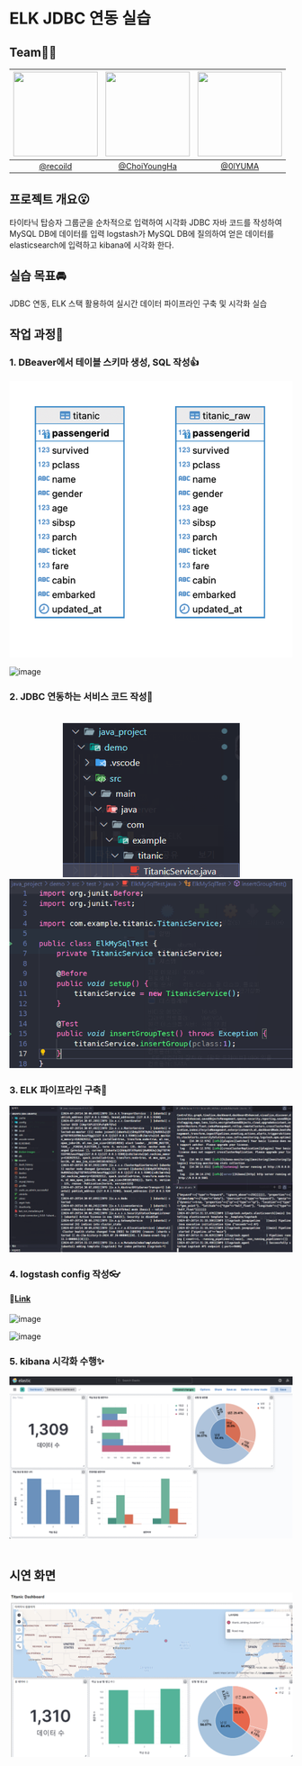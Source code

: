 # ELK JDBC 연동 실습

## Team🏃‍♂️

| <img src="https://avatars.githubusercontent.com/u/22585023?v=4" width="150" height="150"/> | <img src="https://avatars.githubusercontent.com/u/64997345?v=4" width="150" height="150"/> | <img src="https://avatars.githubusercontent.com/u/102151689?v=4" width="150" height="150"/> |
| :----------------------------------------------------------------------------------------: | :----------------------------------------------------------------------------------------: | :-----------------------------------------------------------------------------------------: |
|                           [@recoild](https://github.com/recoild)                           |                       [@ChoiYoungHa](https://github.com/ChoiYoungHa)                       |                            [@0lYUMA](https://github.com/0lYUMA)                             |

## 프로젝트 개요😮

타이타닉 탑승자 그룹군을 순차적으로 입력하여 시각화
JDBC 자바 코드를 작성하여 MySQL DB에 데이터를 입력
logstash가 MySQL DB에 질의하여 얻은 데이터를 elasticsearch에 입력하고
kibana에 시각화 한다.

## 실습 목표🚘

JDBC 연동, ELK 스택 활용하여 실시간 데이터 파이프라인 구축 및 시각화 실습

## 작업 과정🛫

### 1. DBeaver에서 테이블 스키마 생성, SQL 작성👍

<div align="center">
    <img src="github_images/erd.png" alt="작업 과정">
</div>

![image](https://github.com/user-attachments/assets/5d9f62f9-3663-458f-9026-3b9de8d3ddc5)

### 2. JDBC 연동하는 서비스 코드 작성🍕<br><br>

<div align="center">
    <img src="github_images/서비스_코드_작성.png" alt="작업 과정">
</div>

<div align="center">
    <img src="github_images/테스트_코드.png" alt="작업 과정">
</div>

### 3. ELK 파이프라인 구축🥩

 <div align="center">
     <img src="github_images/elk실행장면.png" alt="작업 과정">
 </div>

### 4. logstash config 작성👓

#### 🧧<a href="logstash/conf/titanic.conf">Link</a>


![image](https://github.com/user-attachments/assets/c4bc057d-cb94-4448-91da-65e90a6b9e3a)

![image](https://github.com/user-attachments/assets/fecd6e64-79df-4dd5-b108-72fe3b921fa9)
    
### 5. kibana 시각화 수행✨

<div align="center">
    <img src="github_images/kibana_dashboard.png" alt="작업 과정">
</div>

<br>

## 시연 화면

<div align="center">
    <img src="github_images/시연화면.png" alt="작업 과정">
</div>
